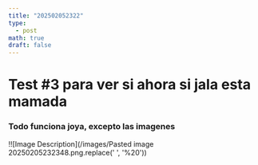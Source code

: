 ```yaml
---
title: "202502052322"
type:
  - post
math: true
draft: false
---
```


# Test #3 para ver si ahora si  jala esta mamada
### Todo funciona joya, excepto las imagenes

!![Image Description](/images/Pasted image 20250205232348.png.replace(' ', '%20'))